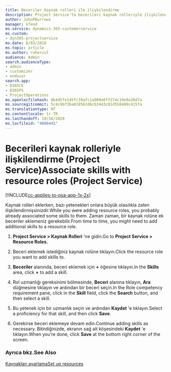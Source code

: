 ```yaml
---
title: Beceriler kaynak rolleri ile ilişkilendirme
description: Project Service'ta becerileri kaynak rolleriyle ilişkilendirme
author: JohnPBurrows
manager: kfend
ms.service: dynamics-365-customerservice
ms.custom:
- dyn365-projectservice
ms.date: 8/03/2018
ms.topic: article
ms.author: ruhercul
audience: Admin
search.audienceType:
- admin
- customizer
- enduser
search.app:
- D365CE
- D365PS
- ProjectOperations
ms.openlocfilehash: 0b4d5fe145fc39afc1a909e0ff274c19e9a36d7a
ms.sourcegitcommit: 5c4c9bf3ba018562d6cb3443c01d550489c415fa
ms.translationtype: HT
ms.contentlocale: tr-TR
ms.lasthandoff: 10/16/2020
ms.locfileid: "4086441"
---
```

# <a name="associate-skills-with-resource-roles-project-service"></a><span data-ttu-id="3df7d-103">Becerileri kaynak rolleriyle ilişkilendirme (Project Service)</span><span class="sxs-lookup"><span data-stu-id="3df7d-103">Associate skills with resource roles (Project Service)</span></span>

[!INCLUDE[cc-applies-to-psa-app-1x-2x](../includes/cc-applies-to-psa-app-1x-2x.md)]

<span data-ttu-id="3df7d-104">Kaynak rolleri eklerken, bazı yetenekleri onlara büyük olasılıkla zaten ilişkilendirmişsinizdir.</span><span class="sxs-lookup"><span data-stu-id="3df7d-104">While you were adding resource roles, you probably already associated some skills to them.</span></span> <span data-ttu-id="3df7d-105">Zaman zaman, bir kaynak rolüne ek beceriler eklemeniz gerekebilir.</span><span class="sxs-lookup"><span data-stu-id="3df7d-105">From time to time, you might need to add additional skills to a resource role.</span></span>  
  
1.  <span data-ttu-id="3df7d-106">**Project Service > Kaynak Rolleri** 'ne gidin.</span><span class="sxs-lookup"><span data-stu-id="3df7d-106">Go to **Project Service > Resource Roles.**</span></span>  
  
2.  <span data-ttu-id="3df7d-107">Beceri eklemek istediğiniz kaynak rolüne tıklayın.</span><span class="sxs-lookup"><span data-stu-id="3df7d-107">Click the resource role you want to add skills to.</span></span>  
  
3.  <span data-ttu-id="3df7d-108">**Beceriler** alanında, beceri eklemek için **+** öğesine tıklayın.</span><span class="sxs-lookup"><span data-stu-id="3df7d-108">In the **Skills** area, click **+** to add a skill.</span></span>  
  
4.  <span data-ttu-id="3df7d-109">Rol uzmanlığı gereksinimi bölmesinde, **Beceri** alanına tıklayın, **Ara** düğmesine tıklayın ve ardından bir beceri seçin.</span><span class="sxs-lookup"><span data-stu-id="3df7d-109">In the Role competency requirement pane, click in the **Skill** field, click the **Search** button,  and then select a skill.</span></span>  
  
5.  <span data-ttu-id="3df7d-110">Bu yetenek için bir uzmanlık seçin ve ardından **Kaydet** 'e tıklayın.</span><span class="sxs-lookup"><span data-stu-id="3df7d-110">Select a proficiency for that skill, and then click **Save**.</span></span>  
  
6.  <span data-ttu-id="3df7d-111">Gerekirse beceri eklemeye devam edin.</span><span class="sxs-lookup"><span data-stu-id="3df7d-111">Continue adding skills as necessary.</span></span> <span data-ttu-id="3df7d-112">Bitirdiğinizde, ekranın sağ alt köşesindeki **Kaydet** 'e tıklayın.</span><span class="sxs-lookup"><span data-stu-id="3df7d-112">When you’re done, click **Save** at the bottom right corner of the screen.</span></span>  
  
### <a name="see-also"></a><span data-ttu-id="3df7d-113">Ayrıca bkz.</span><span class="sxs-lookup"><span data-stu-id="3df7d-113">See Also</span></span>  
 [<span data-ttu-id="3df7d-114">Kaynakları ayarlama</span><span class="sxs-lookup"><span data-stu-id="3df7d-114">Set up resources</span></span>](../psa/set-up-resources.md)
